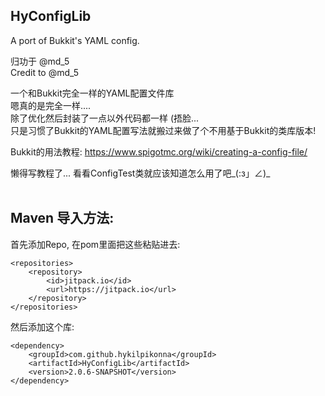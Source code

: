 ## HyConfigLib
A port of Bukkit's YAML config.<br>

归功于 @md_5<br>
Credit to @md_5<br>

一个和Bukkit完全一样的YAML配置文件库<br>
嗯真的是完全一样....<br>
除了优化然后封装了一点以外代码都一样 (捂脸...<br>
只是习惯了Bukkit的YAML配置写法就搬过来做了个不用基于Bukkit的类库版本!<br>

Bukkit的用法教程: https://www.spigotmc.org/wiki/creating-a-config-file/ <br>

懒得写教程了... 看看ConfigTest类就应该知道怎么用了吧_(:з」∠)_<br>
<br>

## Maven 导入方法:

首先添加Repo, 在pom里面把这些粘贴进去:

    <repositories>
		<repository>
		    <id>jitpack.io</id>
		    <url>https://jitpack.io</url>
		</repository>
	</repositories>

然后添加这个库:
    
    <dependency>
        <groupId>com.github.hykilpikonna</groupId>
        <artifactId>HyConfigLib</artifactId>
        <version>2.0.6-SNAPSHOT</version>
    </dependency>